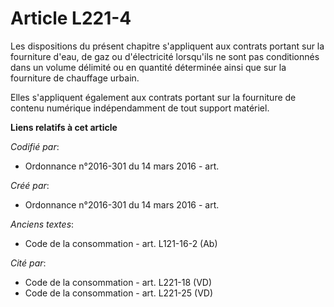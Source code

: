 # Article L221-4

Les dispositions du présent chapitre s'appliquent aux contrats portant sur la fourniture d'eau, de gaz ou d'électricité
lorsqu'ils ne sont pas conditionnés dans un volume délimité ou en quantité déterminée ainsi que sur la fourniture de
chauffage urbain.

Elles s'appliquent également aux contrats portant sur la fourniture de contenu numérique indépendamment de tout support
matériel.

**Liens relatifs à cet article**

_Codifié par_:

  - Ordonnance n°2016-301 du 14 mars 2016 - art.

_Créé par_:

  - Ordonnance n°2016-301 du 14 mars 2016 - art.

_Anciens textes_:

  - Code de la consommation - art. L121-16-2 (Ab)

_Cité par_:

  - Code de la consommation - art. L221-18 (VD)
  - Code de la consommation - art. L221-25 (VD)
